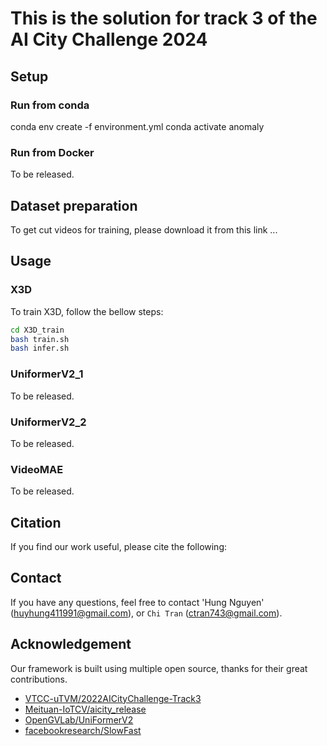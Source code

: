 # This is the solution for track 3 of the AI City Challenge 2024

## Setup
### Run from conda
conda env create -f environment.yml
conda activate anomaly

### Run from Docker
To be released.

## Dataset preparation
To get cut videos for training, please download it from this link ... 

## Usage
### X3D
To train X3D, follow the bellow steps:
```bash
cd X3D_train
bash train.sh
bash infer.sh
```

### UniformerV2_1
To be released.

### UniformerV2_2
To be released.

### VideoMAE
To be released.

## Citation
If you find our work useful, please cite the following:

## Contact
If you have any questions, feel free to contact 'Hung Nguyen' ([huyhung411991@gmail.com](huyhung411991@gmail.com)), or `Chi Tran` ([ctran743@gmail.com](ctran743@gmail.com)).

##  Acknowledgement
Our framework is built using multiple open source, thanks for their great contributions.
<!--ts-->
* [VTCC-uTVM/2022AICityChallenge-Track3](https://github.com/VTCC-uTVM/2022AICityChallenge-Track3)
* [Meituan-IoTCV/aicity_release](https://github.com/Meituan-IoTCV/aicity_release)
* [OpenGVLab/UniFormerV2](https://github.com/OpenGVLab/UniFormerV2)
* [facebookresearch/SlowFast](https://github.com/facebookresearch/SlowFast)
<!--te-->
